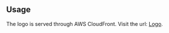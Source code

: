 ## Usage
The logo is served through AWS CloudFront. Visit the url: [Logo](https://d1gkd65id2ekzc.cloudfront.net/test.jpg).